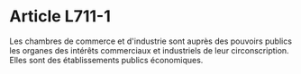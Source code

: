 # Article L711-1

Les chambres de commerce et d'industrie sont auprès des pouvoirs publics les organes des intérêts commerciaux et industriels de leur circonscription.   Elles sont des établissements publics économiques.